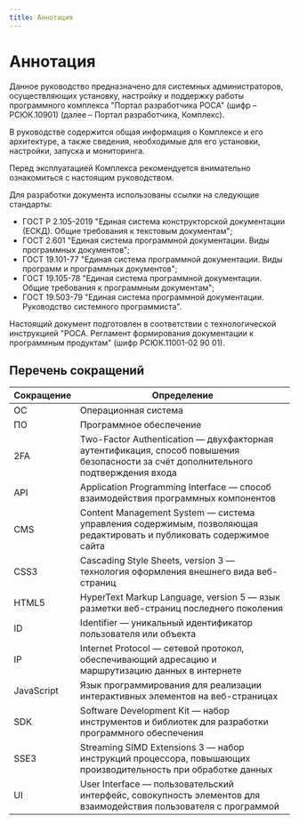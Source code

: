 ```yaml
---
title: Аннотация
---
```


# Аннотация

Данное руководство предназначено для системных администраторов, осуществляющих установку, настройку и
поддержку работы программного комплекса "Портал разработчика РОСА" (шифр – РСЮК.10901)
(далее – Портал разработчика, Комплекс).

В руководстве содержится общая информация о Комплексе и его архитектуре, а также сведения,
необходимые для его установки, настройки, запуска и мониторинга.

Перед эксплуатацией Комплекса рекомендуется внимательно ознакомиться с настоящим руководством.

Для разработки документа использованы ссылки на следующие стандарты:

- ГОСТ Р 2.105-2019 "Единая система конструкторской документации (ЕСКД). Общие требования к текстовым документам";
- ГОСТ 2.601 "Единая система программной документации. Виды программных документов";
- ГОСТ 19.101-77 "Единая система программной документации. Виды программ и программных документов";
- ГОСТ 19.105-78 "Единая система программной документации. Общие требования к программным документам";
- ГОСТ 19.503-79 "Единая система программной документации. Руководство системного программиста".

Настоящий документ подготовлен в соответствии с технологической инструкцией
"РОСА. Регламент формирования документации к программным продуктам" (шифр РСЮК.11001-02 90 01).

## Перечень сокращений

| Сокращение | Определение                                                                                                                         |
| ---------- | ----------------------------------------------------------------------------------------------------------------------------------- |
| ОС         | Операционная система                                                                                                                |
| ПО         | Программное обеспечение                                                                                                             |
| 2FA        | Two-Factor Authentication — двухфакторная аутентификация, способ повышения безопасности за счёт дополнительного подтверждения входа |
| API        | Application Programming Interface — способ взаимодействия программных компонентов                                                   |
| CMS        | Content Management System — система управления содержимым, позволяющая редактировать и публиковать содержимое сайта                 |
| CSS3       | Cascading Style Sheets, version 3 — технология оформления внешнего вида веб-страниц                                                 |
| HTML5      | HyperText Markup Language, version 5 — язык разметки веб-страниц последнего поколения                                               |
| ID         | Identifier — уникальный идентификатор пользователя или объекта                                                                      |
| IP         | Internet Protocol — сетевой протокол, обеспечивающий адресацию и маршрутизацию данных в интернете                                   |
| JavaScript | Язык программирования для реализации интерактивных элементов на веб-страницах                                                       |
| SDK        | Software Development Kit — набор инструментов и библиотек для разработки программного обеспечения                                   |
| SSE3       | Streaming SIMD Extensions 3 — набор инструкций процессора, повышающих производительность при обработке данных                       |
| UI         | User Interface — пользовательский интерфейс, совокупность элементов для взаимодействия пользователя с программой                    |
